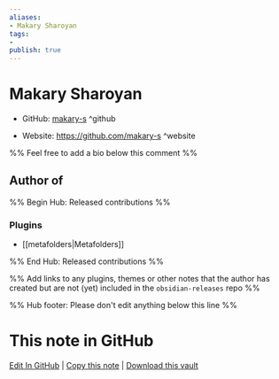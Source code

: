 ```yaml
---
aliases:
- Makary Sharoyan
tags:
- 
publish: true
---
```


# Makary Sharoyan

- GitHub: [makary-s](https://github.com/makary-s/) ^github
<!-- - Discord: `@` ^discord-->
- Website: <https://github.com/makary-s> ^website
<!-- - [[Publish sites|Publish site]]: <https://> ^publish-->

%% Feel free to add a bio below this comment %%


## Author of

%% Begin Hub: Released contributions %%
### Plugins
- [[metafolders|Metafolders]]

%% End Hub: Released contributions %%

%% Add links to any plugins, themes or other notes that the author has created but are not (yet) included in the `obsidian-releases` repo %%

<!--
### Unlisted plugins
-->

<!--
### Others
-->

<!--
## Sponsor this author
-->

<!-- - [[GitHub sponsors]]: [Sponsor @makary-s on GitHub Sponsors](https://github.com/sponsors/makary-s) ^github-sponsor-->
<!-- - [[Buy me a coffee]]: <https://> ^buy-me-a-coffee-->
<!-- - [[PayPal]]: <https://> ^paypal-->
<!-- - [[Patreon]]: <https://> ^patreon-->

<!--
## Follow this author
-->

<!-- - [[YouTube Channels|On YouTube]]: <https://> ^youtube-->
<!-- - Twitter: <https://> ^twitter-->
<!-- - ... -->

%% Hub footer: Please don't edit anything below this line %%

# This note in GitHub

<span class="git-footer">[Edit In GitHub](https://github.dev/obsidian-community/obsidian-hub/blob/main/01%20-%20Community/People/makary-s.md "git-hub-edit-note") | [Copy this note](https://raw.githubusercontent.com/obsidian-community/obsidian-hub/main/01%20-%20Community/People/makary-s.md "git-hub-copy-note") | [Download this vault](https://github.com/obsidian-community/obsidian-hub/archive/refs/heads/main.zip "git-hub-download-vault") </span>
